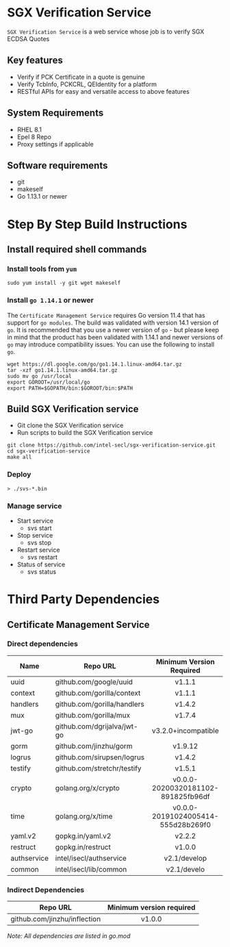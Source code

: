 # SGX Verification Service

`SGX Verification Service` is a web service whose job is to verify SGX ECDSA Quotes

## Key features
- Verify if PCK Certificate in a quote is genuine
- Verify TcbInfo, PCKCRL, QEIdentity for a platform
- RESTful APIs for easy and versatile access to above features

## System Requirements
- RHEL 8.1
- Epel 8 Repo
- Proxy settings if applicable

## Software requirements
- git
- makeself
- Go 1.13.1 or newer

# Step By Step Build Instructions

## Install required shell commands

### Install tools from `yum`
```shell
sudo yum install -y git wget makeself
```

### Install `go 1.14.1` or newer
The `Certificate Management Service` requires Go version 11.4 that has support for `go modules`. The build was validated with version 14.1 version of `go`. It is recommended that you use a newer version of `go` - but please keep in mind that the product has been validated with 1.14.1 and newer versions of `go` may introduce compatibility issues. You can use the following to install `go`.
```shell
wget https://dl.google.com/go/go1.14.1.linux-amd64.tar.gz
tar -xzf go1.14.1.linux-amd64.tar.gz
sudo mv go /usr/local
export GOROOT=/usr/local/go
export PATH=$GOPATH/bin:$GOROOT/bin:$PATH
```

## Build SGX Verification service

- Git clone the SGX Verification service
- Run scripts to build the SGX Verification service

```shell
git clone https://github.com/intel-secl/sgx-verification-service.git
cd sgx-verification-service
make all
```

### Deploy
```console
> ./svs-*.bin
```

### Manage service
* Start service
    * svs start
* Stop service
    * svs stop
* Restart service
    * svs restart
* Status of service
    * svs status

# Third Party Dependencies

## Certificate Management Service

### Direct dependencies

| Name        | Repo URL                    | Minimum Version Required           |
| ----------- | --------------------------- | :--------------------------------: |
| uuid        | github.com/google/uuid      | v1.1.1                             |
| context     | github.com/gorilla/context  | v1.1.1                             |
| handlers    | github.com/gorilla/handlers | v1.4.2                             |
| mux         | github.com/gorilla/mux      | v1.7.4                             |
| jwt-go      | github.com/dgrijalva/jwt-go | v3.2.0+incompatible                |
| gorm        | github.com/jinzhu/gorm      | v1.9.12                            |
| logrus      | github.com/sirupsen/logrus  | v1.4.2                             |
| testify     | github.com/stretchr/testify | v1.5.1                             |
| crypto      | golang.org/x/crypto         | v0.0.0-20200320181102-891825fb96df |
| time        | golang.org/x/time           | v0.0.0-20191024005414-555d28b269f0 |
| yaml.v2     | gopkg.in/yaml.v2            | v2.2.2                             |
| restruct    | gopkg.in/restruct           | v1.0.0                             |
| authservice | intel/isecl/authservice     | v2.1/develop                       |
| common      | intel/isecl/lib/common      | v2.1/develo                        |

### Indirect Dependencies

| Repo URL                     | Minimum version required           |
| -----------------------------| :--------------------------------: |
| github.com/jinzhu/inflection | v1.0.0                             |

*Note: All dependencies are listed in go.mod*
